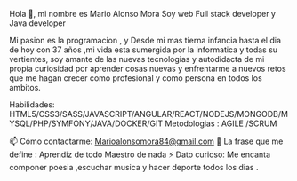 Hola 👋, mi nombre es Mario Alonso Mora
Soy web Full stack developer y Java developer



Mi pasion es la programacion , y Desde mi mas tierna infancia hasta el dia de hoy con 37 años ,mi vida esta sumergida por la informatica y todas su vertientes, soy amante de las nuevas tecnologias y autodidacta de mi propia curiosidad por aprender cosas nuevas y enfrentarme a nuevos retos que me hagan crecer como profesional y como persona en todos los ambitos.

Habilidades: HTML5/CSS3/SASS/JAVASCRIPT/ANGULAR/REACT/NODEJS/MONGODB/MYSQL/PHP/SYMFONY/JAVA/DOCKER/GIT
Metodologias : AGILE /SCRUM 



📫 Cómo contactarme: Marioalonsomora84@gmail.com
🌱 La frase que me define : Aprendiz de todo Maestro de nada 
⚡ Dato curioso: Me encanta componer poesia ,escuchar musica y hacer deporte todos los dias .
